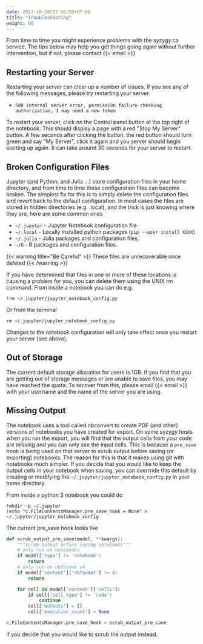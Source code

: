 ```yaml
---
date: 2017-10-19T17:56:50+07:00
title: "Troubleshooting"
weight: 80
---
```


From time to time you might experience problems with the syzygy.ca service. The
tips below may help you get things going again without further intervention, but
if not, please contact {{< email >}}

## Restarting your Server

Restarting your server can clear up a number of issues. If you see any of the
following messages, please try restarting your server.

 * `500 internal server error, permissi9n failure checking authorization, I may
   need a new token`

To restart your server, click on the Control panel button at the top right of
the notebook. This should display a page with a red "Stop My Server" button.
A few seconds after clicking the button, the red button should turn green and
say "My Server", click it again and you server should begin starting up again.
It can take around 30 seconds for your server to restart.

## Broken Configuration Files

Jupyter (and Python, and Julia ...) store configuration files in your home
directory, and from time to time these configuration files can become broken.
The simplest fix for this is to simply delete the configuration files and
revert back to the default configuration. In most cases the files are stored in
hidden directories (e.g. .local), and the trick is just knowing where they are,
here are some common ones

  * `~/.jupyter` - Jupyter Notebook configuration file
  * `~/.local` - Locally installed python packages (`pip --user install
    XXXX`)
  * `~/.julia` - Julia packages and configuration files.
  * `~/R` - R packages and configuration files.

{{< warning title="Be Careful" >}}
These files are unrecoverable once deleted
{{< /warning >}}

If you have determined that files in one or more of these locations is causing a
problem for you, you can delete them using the UNIX rm command. From inside a
notebook you can do e.g.

```shell
!rm ~/.jupyter/jupyter_notebook_config.py
```
Or from the terminal
```shell
rm ~/.jupyter/jupyter_notebook_config.py
```
Changes to the notebook configuration will only take effect once you restart
your server (see above).

## Out of Storage

The current default storage allocation for users is 1GB. If you find that you
are getting out of storage messages or are unable to save files, you may have
reached the quota. To recover from this, please email {{< email >}} with
your username and the name of the server you are using.

## Missing Output

The notebook uses a tool called nbconvert to create PDF (and other) versions of
notebooks you have created for export. On some syzygy hosts when you run the
export, you will find that the output cells from your code are missing and you
can only see the input cells. This is because a `pre_save` hook is
being used on that server to scrub output before saving (or exporting)
notebooks. The reason for this is that it makes using git with notebooks much
simpler. If you decide that you would like to keep the output cells in your
notebook when saving, you can overrride this default by creating or modifying
the `~/.jupyter/jupyter_notebook_config.py` in your home directory.

From inside a python 3 notebook you could do
```shell
!mkdir -p ~/.jupyter
!echo "c.FileContentsManager.pre_save_hook = None" > ~/.jupyter/jupyter_notebook_config
```

The current pre_save hook looks like

```python
def scrub_output_pre_save(model, **kwargs):
    """scrub output before saving notebooks"""
    # only run on notebooks
    if model['type'] != 'notebook':
        return
    # only run on nbformat v4
    if model['content']['nbformat'] != 4:
        return

    for cell in model['content']['cells']:
        if cell['cell_type'] != 'code':
            continue
        cell['outputs'] = []
        cell['execution_count'] = None

c.FileContentsManager.pre_save_hook = scrub_output_pre_save
```

if you decide that you would like to scrub the output instead.
